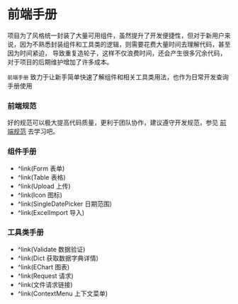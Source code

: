 # 前端手册

项目为了风格统一封装了大量可用组件，虽然提升了开发便捷性，但对于新用户来说，因为不熟悉封装组件和工具类的逻辑，则需要花费大量时间去理解代码，甚至因为时间紧迫，
导致重复造轮子，这样不仅浪费时间，还会产生很多冗余代码，对于项目的后期维护增加了许多成本。

`前端手册` <span style="color: var(--el-color-danger);">
致力于让新手简单快速了解组件和相关工具类用法，也作为日常开发查询手册使用</span>

### 前端规范

好的规范可以极大提高代码质量，更利于团队协作，建议遵守开发规范，参见 [前端规范](/frontend/specification) 去学习吧。

### 组件手册

- ^link(Form 表单)
- ^link(Table 表格)
- ^link(Upload 上传)
- ^link(Icon 图标)
- ^link(SingleDatePicker 日期范围)
- ^link(ExcelImport 导入)

### 工具类手册

- ^link(Validate 数据验证)
- ^link(Dict 获取数据字典详情)
- ^link(EChart 图表)
- ^link(Request 请求)
- ^link(文件请求链接)
- ^link(ContextMenu 上下文菜单)
